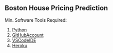 ## Boston House Pricing Prediction

Min. Software Tools Required:
1. [Python](https://www.python.org/downloads/) 
2. [GitHubAccount](https://github.com)
3. [VSCodeIDE](https://code.visualstudio.com)
4. [Heroku]("https://heroku.com)